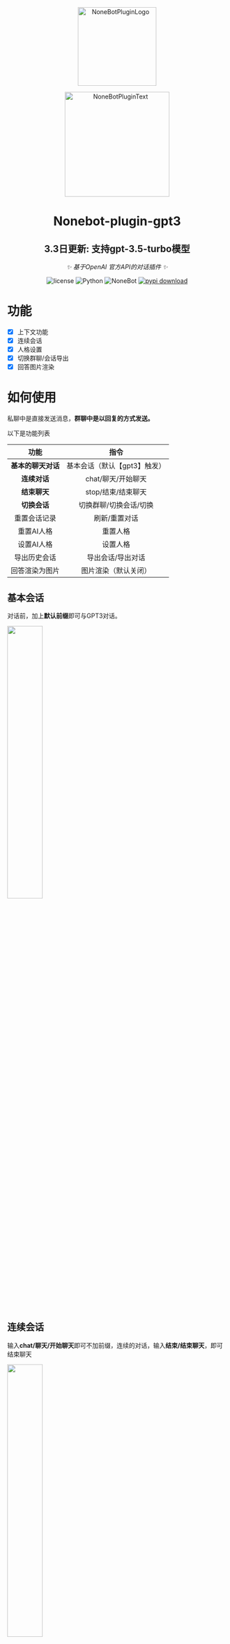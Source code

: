 <div align="center">
  <img src="https://s2.loli.net/2022/06/16/opBDE8Swad5rU3n.png" width="180" height="180" alt="NoneBotPluginLogo">
  <br>
  <p><img src="https://s2.loli.net/2022/06/16/xsVUGRrkbn1ljTD.png" width="240" alt="NoneBotPluginText"></p>
</div>


<div align="center">

# Nonebot-plugin-gpt3
## 3.3日更新: 支持gpt-3.5-turbo模型
_✨ 基于OpenAI 官方API的对话插件 ✨_

<p align="center">
  <img src="https://img.shields.io/github/license/EtherLeaF/nonebot-plugin-colab-novelai" alt="license">
  <img src="https://img.shields.io/badge/python-3.8+-blue.svg" alt="Python">
  <img src="https://img.shields.io/badge/nonebot-2.0.0r4+-red.svg" alt="NoneBot">
  <a href="https://pypi.python.org/pypi/nonebot-plugin-gpt3">
      <img src="https://img.shields.io/pypi/dm/nonebot-plugin-gpt3" alt="pypi download">
  </a>
</p>
</div>

# 功能

- [x] 上下文功能
- [x] 连续会话
- [x] 人格设置
- [x] 切换群聊/会话导出
- [x] 回答图片渲染

# 如何使用

私聊中是直接发送消息，**群聊中是以回复的方式发送。**

以下是功能列表

|        功能        |             指令             |
| :----------------: | :--------------------------: |
| **基本的聊天对话** | 基本会话（默认【gpt3】触发） |
|    **连续对话**    |      chat/聊天/开始聊天      |
|    **结束聊天**    |      stop/结束/结束聊天      |
|    **切换会话**    |    切换群聊/切换会话/切换    |
|    重置会话记录    |        刷新/重置对话         |
|     重置AI人格     |           重置人格           |
|     设置AI人格     |           设置人格           |
|    导出历史会话    |      导出会话/导出对话       |
|   回答渲染为图片   |     图片渲染（默认关闭）     |


## 基本会话

对话前，加上**默认前缀**即可与GPT3对话。

<img src="https://chrisyy-images.oss-cn-chengdu.aliyuncs.com/img/image-20230118155505182.png" width="40%" />

## 连续会话

输入**chat/聊天/开始聊天**即可不加前缀，连续的对话，输入**结束/结束聊天**，即可结束聊天

<img src="https://chrisyy-images.oss-cn-chengdu.aliyuncs.com/img/image-20221217230058979.png" width="40%" />

## 人格设置

预设了**助手/喵喵/猫娘/女仆/姐姐/H猫娘/雌小鬼/AI绘画**八种人格，可以通过人格设置切换。内置的设定可以在config/prompts.yml看到。

<img src="https://chrisyy-images.oss-cn-chengdu.aliyuncs.com/img/image-20221217231703614.png" width="40%" />

同样也可以手动指定人格

<img src="https://chrisyy-images.oss-cn-chengdu.aliyuncs.com/img/202303061532626.png" width="40%" />

## 切换群聊

命令切换+群号即可保留聊天信息并切换群聊。

<img src="https://chrisyy-images.oss-cn-chengdu.aliyuncs.com/img/image-20230118161015957.png" width="40%"/>

切换群聊到702280361

<img src="https://chrisyy-images.oss-cn-chengdu.aliyuncs.com/img/image-20230118161509269.png" width="40%"/>




## 图片渲染

图片渲染可以在配置文件中选择配置是否需要渲染。

<img src="https://chrisyy-images.oss-cn-chengdu.aliyuncs.com/img/image-20221217233729263.png" width="40%" />

# 安装

1.  使用 nb-cli

```
nb plugin install nonebot-plugin-gpt3
```

2.   通过包管理器安装，可以通过nb，pip，或者poetry等方式安装，以pip为例

```
pip install nonebot-plugin-gpt3 -U
```

随后在`bot.py`中加上如下代码，加载插件

```
nonebot.load_plugin('nonebot_plugin_gpt3')
```

# 配置

对于官方OpenAI接口只需配置API Keys即可，所以请填写API在您的配置文件中配置API KEYS

```
openai_api_key = "xxx"                             # API密钥
```

此外可以通过环境变量配置，例如在Linux命令行中输入如下命令之后，直接启动即可

```
export openai_api_key="xxx"
```

之后是一些自定义配置，根据注释可以自行修改，如果需要请在对应的配置文件下进行配置。

```
gpt3_command_prefix = "."                          # 基本会话中的指令前缀
openai_api_key = "xxx"                             # API密钥

# 默认人格
gpt3_default_preset = "你叫鸡哥，是一个唱跳rap篮球的高手，并且每句话后都会带上厉不厉害你鸡哥!"
gpt3_proxy = "http://127.0.0.1:6152"               # 代理地址
gpt3_need_at = False                               # 是否需要@才触发命令
gpt3_image_render = False                          # 是否渲染为图片
gpt3_image_limit = 150                             # 长度超过多少才会渲染成图片
gpt3_max_tokens = 1000                             # 回答内容最大长度
gpt3_chat_count_per_day = 150                      # 普通用户每天聊天次数上限
gpt3_model = 'gpt-3.5-turbo'                       # 语言模型
```

## 图片渲染

如果需要开启图片渲染，请在配置文件中，配置`gpt3_image_render = True  `

并安装`playwright`，如果已经安装了`playwright`则请忽略

```
pip3 install playwright && playwright install 
```

>   启动后出现`PyTorch, TensorFlow`等提示问题，**忽略即可**
>
>   ![image-20230118105930615](https://chrisyy-images.oss-cn-chengdu.aliyuncs.com/img/image-20230118105930615.png)
